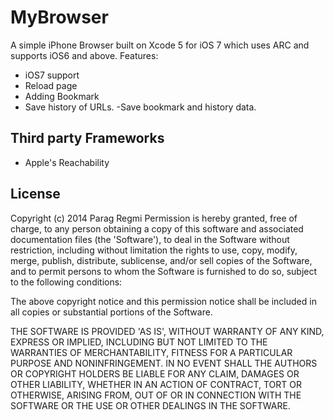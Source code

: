 MyBrowser
===========
A simple iPhone Browser built on Xcode 5 for iOS 7 which uses ARC and supports iOS6 and above. 
Features:
- iOS7 support
- Reload page
- Adding Bookmark
- Save history of URLs.
-Save bookmark and history data.

Third party Frameworks
-----------------------
- Apple's Reachability


License
-----------
Copyright (c) 2014 Parag Regmi
Permission is hereby granted, free of charge, to any person obtaining a copy of this software and associated documentation files (the 'Software'), to deal in the Software without restriction, including without limitation the rights to use, copy, modify, merge, publish, distribute, sublicense, and/or sell copies of the Software, and to permit persons to whom the Software is furnished to do so, subject to the following conditions:

The above copyright notice and this permission notice shall be included in all copies or substantial portions of the Software.

THE SOFTWARE IS PROVIDED 'AS IS', WITHOUT WARRANTY OF ANY KIND, EXPRESS OR IMPLIED, INCLUDING BUT NOT LIMITED TO THE WARRANTIES OF MERCHANTABILITY, FITNESS FOR A PARTICULAR PURPOSE AND NONINFRINGEMENT. IN NO EVENT SHALL THE AUTHORS OR COPYRIGHT HOLDERS BE LIABLE FOR ANY CLAIM, DAMAGES OR OTHER LIABILITY, WHETHER IN AN ACTION OF CONTRACT, TORT OR OTHERWISE, ARISING FROM, OUT OF OR IN CONNECTION WITH THE SOFTWARE OR THE USE OR OTHER DEALINGS IN THE SOFTWARE.

